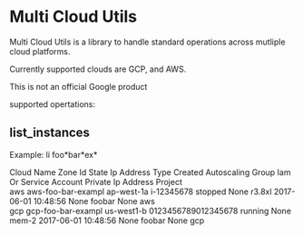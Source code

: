 # Multi Cloud Utils

Multi Cloud Utils is a library to handle standard operations across mutliple cloud platforms.

Currently supported clouds are GCP, and AWS.

This is not an official Google product

supported opertations:

## list_instances

Example:
li foo\*bar\*ex\*

Cloud                      Name                            Zone                 Id                  State        Ip Address          Type             Created               Autoscaling Group          Iam Or Service Account   Private Ip Address       Project      
 aws               aws-foo-bar-exampl                   ap-west-1a          i-12345678             stopped          None             r3.8xl      2017-06-01 10:48:56                None                   foobar                       None                aws        
 gcp               gcp-foo-bar-exampl                   us-west1-b      0123456789012345678        running          None             mem-2       2017-06-01 10:48:56                None                   foobar                       None                gcp        

